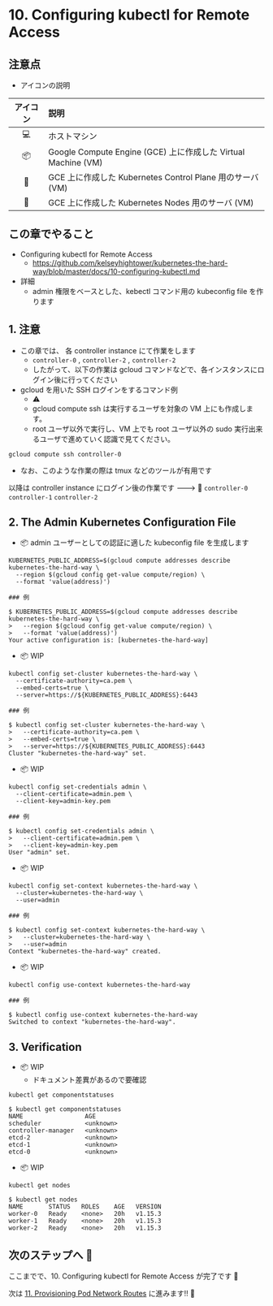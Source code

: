 # 10. Configuring kubectl for Remote Access

## 注意点

+ アイコンの説明

アイコン | 説明
:-: | :-
:computer: | ホストマシン
:package: | Google Compute Engine (GCE) 上に作成した Virtual Machine (VM)
:police_car: | GCE 上に作成した Kubernetes Control Plane 用のサーバ (VM)
:car: | GCE 上に作成した Kubernetes Nodes 用のサーバ (VM) 

## この章でやること

+ Configuring kubectl for Remote Access
  + https://github.com/kelseyhightower/kubernetes-the-hard-way/blob/master/docs/10-configuring-kubectl.md
+ 詳細
  + admin 権限をベースとした、kebectl コマンド用の kubeconfig file を作ります

## 1. 注意

+ この章では、 各 controller instance にて作業をします
  + `controller-0` , `controller-2` , `controller-2`
  + したがって、以下の作業は gcloud コマンドなどで、各インスタンスにログイン後に行ってください
+ gcloud を用いた SSH ログインをするコマンド例
  + :warning:
  + gcloud compute ssh は実行するユーザを対象の VM 上にも作成します。
  + root ユーザ以外で実行し、VM 上でも root ユーザ以外の sudo 実行出来るユーザで進めていく認識で見てください。

```
gcloud compute ssh controller-0
```

+ なお、このような作業の際は tmux などのツールが有用です

以降は controller instance にログイン後の作業です ---> :police_car: `controller-0` `controller-1` `controller-2`

## 2. The Admin Kubernetes Configuration File

+ :package: admin ユーザーとしての認証に適した kubeconfig file を生成します

```
KUBERNETES_PUBLIC_ADDRESS=$(gcloud compute addresses describe kubernetes-the-hard-way \
  --region $(gcloud config get-value compute/region) \
  --format 'value(address)')
```
```
### 例

$ KUBERNETES_PUBLIC_ADDRESS=$(gcloud compute addresses describe kubernetes-the-hard-way \
>   --region $(gcloud config get-value compute/region) \
>   --format 'value(address)')
Your active configuration is: [kubernetes-the-hard-way]
```

+ :package: WIP

```
kubectl config set-cluster kubernetes-the-hard-way \
  --certificate-authority=ca.pem \
  --embed-certs=true \
  --server=https://${KUBERNETES_PUBLIC_ADDRESS}:6443
```
```
### 例

$ kubectl config set-cluster kubernetes-the-hard-way \
>   --certificate-authority=ca.pem \
>   --embed-certs=true \
>   --server=https://${KUBERNETES_PUBLIC_ADDRESS}:6443
Cluster "kubernetes-the-hard-way" set.
```

+ :package: WIP

```
kubectl config set-credentials admin \
  --client-certificate=admin.pem \
  --client-key=admin-key.pem
```
```
### 例

$ kubectl config set-credentials admin \
>   --client-certificate=admin.pem \
>   --client-key=admin-key.pem
User "admin" set.
```

+ :package: WIP

```
kubectl config set-context kubernetes-the-hard-way \
  --cluster=kubernetes-the-hard-way \
  --user=admin
```
```
### 例

$ kubectl config set-context kubernetes-the-hard-way \
>   --cluster=kubernetes-the-hard-way \
>   --user=admin
Context "kubernetes-the-hard-way" created.
```

+ :package: WIP

```
kubectl config use-context kubernetes-the-hard-way
```
```
### 例

$ kubectl config use-context kubernetes-the-hard-way
Switched to context "kubernetes-the-hard-way".
```



## 3. Verification

+ :package: WIP
  + ドキュメント差異があるので要確認

```
kubectl get componentstatuses
```
```
$ kubectl get componentstatuses
NAME                 AGE
scheduler            <unknown>
controller-manager   <unknown>
etcd-2               <unknown>
etcd-1               <unknown>
etcd-0               <unknown>
```

+ :package: WIP

```
kubectl get nodes
```
```
$ kubectl get nodes
NAME       STATUS   ROLES    AGE   VERSION
worker-0   Ready    <none>   20h   v1.15.3
worker-1   Ready    <none>   20h   v1.15.3
worker-2   Ready    <none>   20h   v1.15.3
```


## 次のステップへ :rocket:

ここまでで、10. Configuring kubectl for Remote Access が完了です :raised_hands:

次は [11. Provisioning Pod Network Routes](./11-pod-network-routes.md) に進みます!! :muscle:
